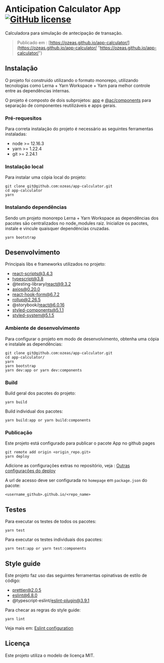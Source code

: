 # Anticipation Calculator App [![GitHub license](https://img.shields.io/badge/license-MIT-blue.svg?style=flat-square)](https://github.com/your/your-project/blob/master/LICENSE)

Calculadora para simulação de antecipação de transação.

> Publicado em : [https://ozeas.github.io/app-calculator/](https://ozeas.github.io/app-calculator/ "https://ozeas.github.io/app-calculator/")

## Instalação

O projeto foi construido utilizando o formato monorepo, utilizando tecnologias como Lerna + Yarn Workspace + Yarn para melhor controle entre as dependências internas.

O projeto é composto de dois subprojetos: [app](https://github.com/ozeas/app-calculator/tree/master/packages/app "app") e [@ac/components](https://github.com/ozeas/app-calculator/tree/master/packages/ui-components "@ac/components") para separação de componentes reutilizáveis e apps gerais.

### Pré-requesitos

Para correta instalação do projeto é necessário as seguintes ferramentas instaladas:

- node >= 12.16.3
- yarn >= 1.22.4
- git >= 2.24.1

### Instalação local

Para instalar uma cópia local do projeto:

```shell
git clone git@github.com:ozeas/app-calculator.git
cd app-calculator
yarn
```

### Instalando dependências

Sendo um projeto monorepo Lerna + Yarn Workspace as dependências dos pacotes são centralizados no node_modules raiz.  Inicialize os pacotes, instale e vincule quaisquer dependências cruzadas.

```shell
yarn bootstrap
```

## Desenvolvimento

Principais libs e frameworks utilizados no projeto:

- react-scripts@3.4.3
- typescript@3.8
- @testing-library/react@9.3.2
- axios@0.20.0
- react-hook-form@6.7.2
- rollup@2.26.5
- @storybook/react@6.0.16
- styled-components@5.1.1
- styled-system@5.1.5


### Ambiente de desenvolvimento

Para configurar o projeto em modo de desenvolvimento, obtenha uma cópia e instalale as dependências:

```shell
git clone git@github.com:ozeas/app-calculator.git
cd app-calculator/
yarn
yarn bootstrap
yarn dev:app or yarn dev:components
```

### Build

Build geral dos pacotes do projeto:

```shell
yarn build
```

Build individual dos pacotes:
```shell
yarn build:app or yarn build:components
```

### Publicação
Este projeto está configurado para publicar o pacote App no github pages

```shell
git remote add origin <origin_repo.git>
yarn deploy
```

Adicione as configurações extras no repositório, veja : [Outras configurações do deploy](https://create-react-app.dev/docs/deployment#step-4-for-a-project-page-ensure-your-projects-settings-use-gh-pages "Outras configurações do deploy")

A url de acesso deve ser configurada no `homepage` em `package.json` do pacote:

```
<username_github>.github.io/<repo_name>
```

## Testes

Para executar os testes de todos os pacotes:
```shell
yarn test
```

Para executar os testes individuais dos pacotes:
```shell
yarn test:app or yarn test:components
```

## Style guide

Este projeto faz uso das seguintes ferramentas opinativas de estilo de código:

- prettier@2.0.5
- eslint@6.8.0
- @typescript-eslint/eslint-plugin@3.9.1

Para checar as regras do style guide:
```shell
yarn lint
```

Veja mais em: [Eslint configuration](https://github.com/ozeas/app-calculator/blob/70478495f3ba536205ded2499da5ae486d9443e1/.eslintrc.json#L2 "Eslint configuration")


## Licença

Este projeto utiliza o modelo de licença MIT.